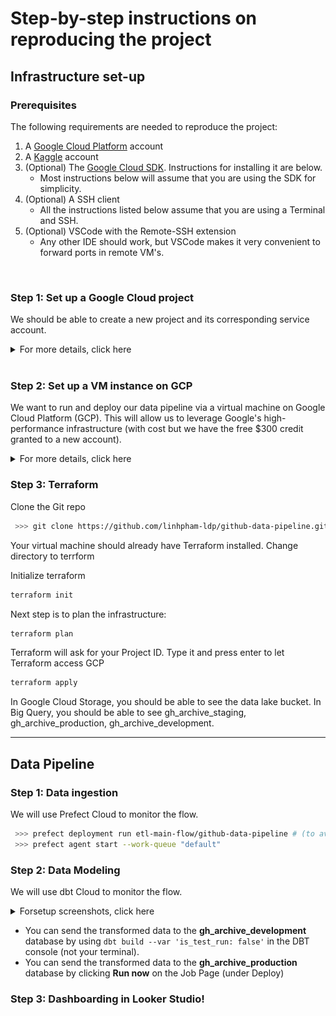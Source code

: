 # Step-by-step instructions on reproducing the project

## **Infrastructure set-up**
### Prerequisites
The following requirements are needed to reproduce the project:

1. A [Google Cloud Platform](https://cloud.google.com/) account
1. A [Kaggle](https://www.kaggle.com/) account
1. (Optional) The [Google Cloud SDK](https://cloud.google.com/sdk). Instructions for installing it are below.
    * Most instructions below will assume that you are using the SDK for simplicity.
1. (Optional) A SSH client
    * All the instructions listed below assume that you are using a Terminal and SSH.
1. (Optional) VSCode with the Remote-SSH extension
    * Any other IDE should work, but VSCode makes it very convenient to forward ports in remote VM's.
<br>

### Step 1: Set up a Google Cloud project 
We should be able to create a new project and its corresponding service account.
<details>
  <summary>For more details, click here</summary>
    
  > 1. Create a GCP **New Project** 

  > ![github-data-pipeline](images/github_gcs_setup_01.png)
  >
  > 2. **Switch** to the project
  > 3. Go to *IAM & Admin / Service Account /* **Create service account**
  > 4. *Service account details* --> set *Service account name* (it's up to you) --> **Create and continue**
  > 5. In *Grant this service account access to project* ---> add the following roles:
  >    - Add **Basic / Viewer** *(optional)*
  >    - Add **Cloud Storage / Storage Admin**
  >    - Add **Cloud Storage / Storage Object Admin**
  >    - Add **BigQuery Admin**
  >    --> Click "Done"
  > 6. Go to *Service Accounts / 3 dots under Actions* --> **Manage Keys**
  > 7. Go to *Add key /* **Create new key** --> Choose **JSON** format
  > A json file will be downloaded to a default folder in your local machine (It's the Downloads folder for me). Let's remember the path to the file as we will need it in the next step.
</details>
<br>

### Step 2: Set up a VM instance on GCP

We want to run and deploy our data pipeline via a virtual machine on Google Cloud Platform (GCP). This will allow us to leverage Google's high-performance infrastructure (with cost but we have the free $300 credit granted to a new account).

<details>
  <summary>For more details, click here</summary>
    
  > 1. Go to *Compute Engine / Settings / Metadata* --> Make sure the public SSH key is added (follow [Google Cloud instructions here](https://cloud.google.com/compute/docs/connect/create-ssh-keys)) 
  > 2. Go to *Compute Engine / VM instances /* --> Enable **Compute Engine** API (this step is not needed is the API has already been enabled, you will see manage instead)
  > 3. Under *VM instances /* --> **Create instance**
  > 4. In *Grant this service account access to project* ---> add the following roles:
  >    - Name = your choice 
  >    - Region, Zone = select a region near you/I used the default one for Zone
  >    - Machine Type = 4vCPu, 16 GB Memory (e2-standard-4)
  >    - Boot Disk:
  >         - Select Ubuntu and Ubuntu 20.04 LTS (x86/64) as the Operating System and Version
  >         - Size = 30 GB
  > 5. Click "CREATE"

</details>
<!-- Install Anaconda 
Command: wget https://repo.anaconda.com/archive/Anaconda3-2023.03-Linux-x86_64.sh
 To use Anaconda: bash Anaconda3-2023.03-Linux-x86_64.sh -->

### Step 3: Terraform
Clone the Git repo

```bash
 >>> git clone https://github.com/linhpham-ldp/github-data-pipeline.git
```
Your virtual machine should already have Terraform installed. Change directory to terrform

Initialize terraform
```bash
terraform init
```

Next step is to plan the infrastructure:

```bash
terraform plan
```

Terraform will ask for your Project ID. Type it and press enter to let Terraform access GCP

```bash
terraform apply
```

In Google Cloud Storage, you should be able to see the data lake bucket.
In Big Query, you should be able to see gh_archive_staging, gh_archive_production, gh_archive_development.

---

## **Data Pipeline**

### Step 1: Data ingestion
We will use Prefect Cloud to monitor the flow.

```bash
 >>> prefect deployment run etl-main-flow/github-data-pipeline # (to avoid waiting for the cronjob time)
 >>> prefect agent start --work-queue "default"
```

### Step 2: Data Modeling
We will use dbt Cloud to monitor the flow. 
<details>
  <summary>Forsetup screenshots, click here</summary>
  > ![github-data-pipeline](images/dbt_cloud_01.png)
  > ![github-data-pipeline](images/dbt_cloud_02.png)
  > ![github-data-pipeline](images/dbt_cloud_03.png)
  > ![github-data-pipeline](images/dbt_cloud_04.png)
  > ![github-data-pipeline](images/dbt_cloud_05.png)

</details>

- You can send the transformed data to the **gh_archive_development** database by using `dbt build --var 'is_test_run: false'` in the DBT console (not your terminal).
- You can send the transformed data to the **gh_archive_production** database by clicking **Run now** on the Job Page (under Deploy)

### Step 3: Dashboarding in Looker Studio!



